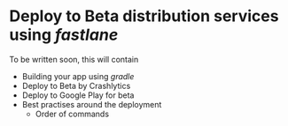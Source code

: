 # Deploy to Beta distribution services using _fastlane_

To be written soon, this will contain

- Building your app using _gradle_
- Deploy to Beta by Crashlytics
- Deploy to Google Play for beta
- Best practises around the deployment
    - Order of commands
